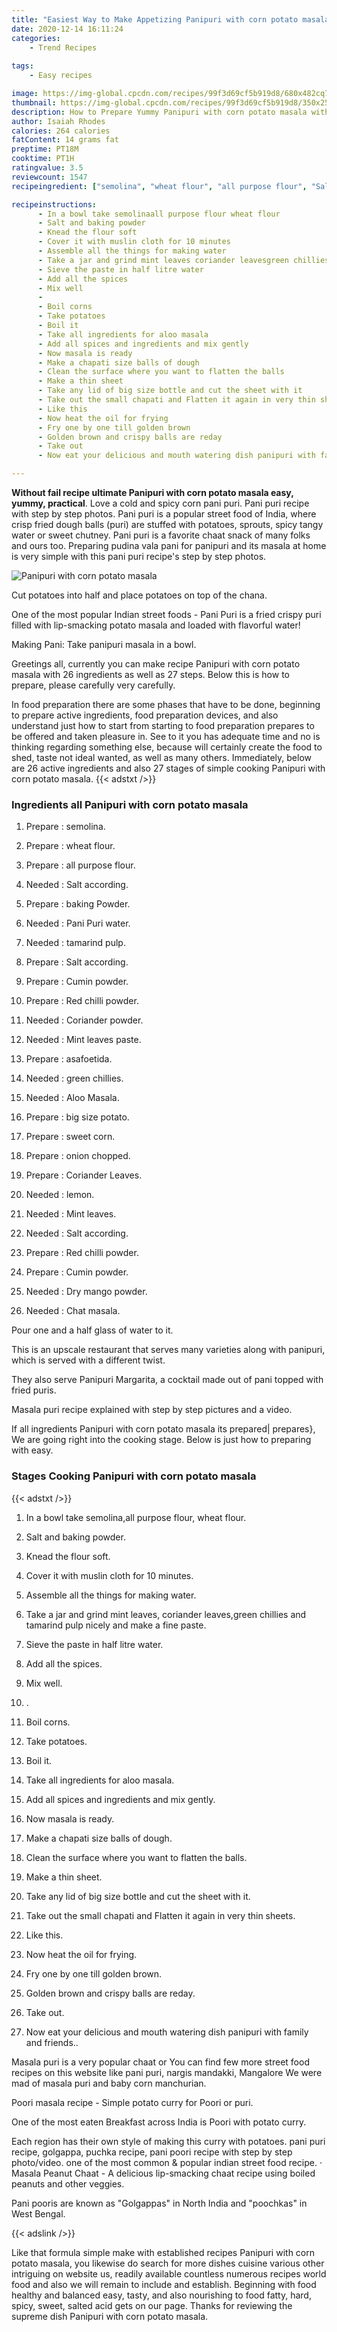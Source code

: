```yaml
---
title: "Easiest Way to Make Appetizing Panipuri with corn potato masala"
date: 2020-12-14 16:11:24
categories:
    - Trend Recipes
    
tags:
    - Easy recipes

image: https://img-global.cpcdn.com/recipes/99f3d69cf5b919d8/680x482cq70/panipuri-with-corn-potato-masala-recipe-main-photo.jpg
thumbnail: https://img-global.cpcdn.com/recipes/99f3d69cf5b919d8/350x250cq70/panipuri-with-corn-potato-masala-recipe-main-photo.jpg
description: How to Prepare Yummy Panipuri with corn potato masala with 26 ingredients and 27 stages of easy cooking.
author: Isaiah Rhodes
calories: 264 calories
fatContent: 14 grams fat
preptime: PT18M
cooktime: PT1H
ratingvalue: 3.5
reviewcount: 1547
recipeingredient: ["semolina", "wheat flour", "all purpose flour", "Salt according", "baking Powder", "Pani Puri water", "tamarind pulp", "Salt according", "Cumin powder", "Red chilli powder", "Coriander powder", "Mint leaves paste", "asafoetida", "green chillies", "Aloo Masala", "big size potato", "sweet corn", "onion chopped", "Coriander Leaves", "lemon", "Mint leaves", "Salt according", "Red chilli powder", "Cumin powder", "Dry mango powder", "Chat masala"]

recipeinstructions: 
      - In a bowl take semolinaall purpose flour wheat flour 
      - Salt and baking powder 
      - Knead the flour soft 
      - Cover it with muslin cloth for 10 minutes 
      - Assemble all the things for making water 
      - Take a jar and grind mint leaves coriander leavesgreen chillies and tamarind pulp nicely and make a fine paste 
      - Sieve the paste in half litre water 
      - Add all the spices 
      - Mix well 
      -  
      - Boil corns 
      - Take potatoes 
      - Boil it 
      - Take all ingredients for aloo masala 
      - Add all spices and ingredients and mix gently 
      - Now masala is ready 
      - Make a chapati size balls of dough 
      - Clean the surface where you want to flatten the balls 
      - Make a thin sheet 
      - Take any lid of big size bottle and cut the sheet with it 
      - Take out the small chapati and Flatten it again in very thin sheets 
      - Like this 
      - Now heat the oil for frying 
      - Fry one by one till golden brown 
      - Golden brown and crispy balls are reday 
      - Take out 
      - Now eat your delicious and mouth watering dish panipuri with family and friends

---
```




**Without fail recipe ultimate Panipuri with corn potato masala easy, yummy, practical**. Love a cold and spicy corn pani puri. Pani puri recipe with step by step photos. Pani puri is a popular street food of India, where crisp fried dough balls (puri) are stuffed with potatoes, sprouts, spicy tangy water or sweet chutney. Pani puri is a favorite chaat snack of many folks and ours too. Preparing pudina vala pani for panipuri and its masala at home is very simple with this pani puri recipe&#39;s step by step photos.


![Panipuri with corn potato masala](https://img-global.cpcdn.com/recipes/99f3d69cf5b919d8/680x482cq70/panipuri-with-corn-potato-masala-recipe-main-photo.jpg "Panipuri with corn potato masala")



Cut potatoes into half and place potatoes on top of the chana.

One of the most popular Indian street foods - Pani Puri is a fried crispy puri filled with lip-smacking potato masala and loaded with flavorful water!

Making Pani: Take panipuri masala in a bowl.


Greetings all, currently you can make recipe Panipuri with corn potato masala with 26 ingredients as well as 27 steps. Below this is how to prepare, please carefully very carefully.

In food preparation there are some phases that have to be done, beginning to prepare active ingredients, food preparation devices, and also understand just how to start from starting to food preparation prepares to be offered and taken pleasure in. See to it you has adequate time and no is thinking regarding something else, because will certainly create the food to shed, taste not ideal wanted, as well as many others. Immediately, below are 26 active ingredients and also 27 stages of simple cooking Panipuri with corn potato masala.
{{< adstxt />}}

### Ingredients all Panipuri with corn potato masala


1. Prepare  : semolina.

1. Prepare  : wheat flour.

1. Prepare  : all purpose flour.

1. Needed  : Salt according.

1. Prepare  : baking Powder.

1. Needed  : Pani Puri water.

1. Needed  : tamarind pulp.

1. Prepare  : Salt according.

1. Prepare  : Cumin powder.

1. Prepare  : Red chilli powder.

1. Needed  : Coriander powder.

1. Needed  : Mint leaves paste.

1. Prepare  : asafoetida.

1. Needed  : green chillies.

1. Needed  : Aloo Masala.

1. Prepare  : big size potato.

1. Prepare  : sweet corn.

1. Prepare  : onion chopped.

1. Prepare  : Coriander Leaves.

1. Needed  : lemon.

1. Needed  : Mint leaves.

1. Needed  : Salt according.

1. Prepare  : Red chilli powder.

1. Prepare  : Cumin powder.

1. Needed  : Dry mango powder.

1. Needed  : Chat masala.


Pour one and a half glass of water to it.

This is an upscale restaurant that serves many varieties along with panipuri, which is served with a different twist.

They also serve Panipuri Margarita, a cocktail made out of pani topped with fried puris.

Masala puri recipe explained with step by step pictures and a video.


If all ingredients Panipuri with corn potato masala its prepared| prepares}, We are going right into the cooking stage. Below is just how to preparing with easy.

### Stages Cooking Panipuri with corn potato masala

{{< adstxt />}}


1. In a bowl take semolina,all purpose flour, wheat flour.



1. Salt and baking powder.



1. Knead the flour soft.



1. Cover it with muslin cloth for 10 minutes.



1. Assemble all the things for making water.



1. Take a jar and grind mint leaves, coriander leaves,green chillies and tamarind pulp nicely and make a fine paste.



1. Sieve the paste in half litre water.



1. Add all the spices.



1. Mix well.



1. .



1. Boil corns.



1. Take potatoes.



1. Boil it.



1. Take all ingredients for aloo masala.



1. Add all spices and ingredients and mix gently.



1. Now masala is ready.



1. Make a chapati size balls of dough.



1. Clean the surface where you want to flatten the balls.



1. Make a thin sheet.



1. Take any lid of big size bottle and cut the sheet with it.



1. Take out the small chapati and Flatten it again in very thin sheets.



1. Like this.



1. Now heat the oil for frying.



1. Fry one by one till golden brown.



1. Golden brown and crispy balls are reday.



1. Take out.



1. Now eat your delicious and mouth watering dish panipuri with family and friends..




Masala puri is a very popular chaat or You can find few more street food recipes on this website like pani puri, nargis mandakki, Mangalore We were mad of masala puri and baby corn manchurian.

Poori masala recipe - Simple potato curry for Poori or puri.

One of the most eaten Breakfast across India is Poori with potato curry.

Each region has their own style of making this curry with potatoes. pani puri recipe, golgappa, puchka recipe, pani poori recipe with step by step photo/video. one of the most common &amp; popular indian street food recipe. · Masala Peanut Chaat - A delicious lip-smacking chaat recipe using boiled peanuts and other veggies.

Pani pooris are known as &#34;Golgappas&#34; in North India and &#34;poochkas&#34; in West Bengal.


{{< adslink />}}

Like that formula simple make with established recipes Panipuri with corn potato masala, you likewise do search for more dishes cuisine various other intriguing on website us, readily available countless numerous recipes world food and also we will remain to include and establish. Beginning with food healthy and balanced easy, tasty, and also nourishing to food fatty, hard, spicy, sweet, salted acid gets on our page. Thanks for reviewing the supreme dish Panipuri with corn potato masala.
